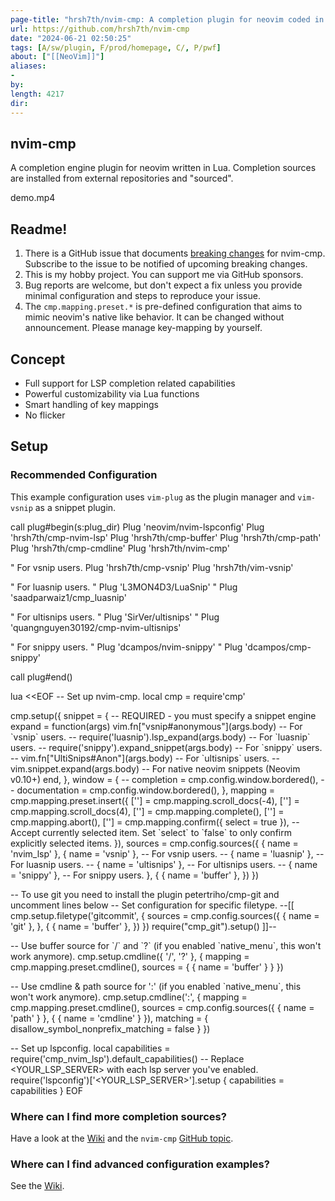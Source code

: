 ```yaml
---
page-title: "hrsh7th/nvim-cmp: A completion plugin for neovim coded in Lua."
url: https://github.com/hrsh7th/nvim-cmp
date: "2024-06-21 02:50:25"
tags: [A/sw/plugin, F/prod/homepage, C/, P/pwf]
about: ["[[NeoVim]]"]
aliases: 
- 
by: 
length: 4217
dir: 
---
```


## nvim-cmp

[](https://github.com/hrsh7th/nvim-cmp#nvim-cmp)

A completion engine plugin for neovim written in Lua. Completion sources are installed from external repositories and "sourced".

demo.mp4

## Readme!

[](https://github.com/hrsh7th/nvim-cmp#readme)

1.  There is a GitHub issue that documents [breaking changes](https://github.com/hrsh7th/nvim-cmp/issues/231) for nvim-cmp. Subscribe to the issue to be notified of upcoming breaking changes.
2.  This is my hobby project. You can support me via GitHub sponsors.
3.  Bug reports are welcome, but don't expect a fix unless you provide minimal configuration and steps to reproduce your issue.
4.  The `cmp.mapping.preset.*` is pre-defined configuration that aims to mimic neovim's native like behavior. It can be changed without announcement. Please manage key-mapping by yourself.

## Concept

[](https://github.com/hrsh7th/nvim-cmp#concept)

-   Full support for LSP completion related capabilities
-   Powerful customizability via Lua functions
-   Smart handling of key mappings
-   No flicker

## Setup

[](https://github.com/hrsh7th/nvim-cmp#setup)

### Recommended Configuration

[](https://github.com/hrsh7th/nvim-cmp#recommended-configuration)

This example configuration uses `vim-plug` as the plugin manager and `vim-vsnip` as a snippet plugin.

call plug#begin(s:plug\_dir)
Plug 'neovim/nvim-lspconfig'
Plug 'hrsh7th/cmp-nvim-lsp'
Plug 'hrsh7th/cmp-buffer'
Plug 'hrsh7th/cmp-path'
Plug 'hrsh7th/cmp-cmdline'
Plug 'hrsh7th/nvim-cmp'

" For vsnip users.
Plug 'hrsh7th/cmp-vsnip'
Plug 'hrsh7th/vim-vsnip'

" For luasnip users.
" Plug 'L3MON4D3/LuaSnip'
" Plug 'saadparwaiz1/cmp\_luasnip'

" For ultisnips users.
" Plug 'SirVer/ultisnips'
" Plug 'quangnguyen30192/cmp-nvim-ultisnips'

" For snippy users.
" Plug 'dcampos/nvim-snippy'
" Plug 'dcampos/cmp-snippy'

call plug#end()

lua <<EOF
  \-- Set up nvim-cmp.
  local cmp \= require'cmp'

  cmp.setup({
    snippet \= {
      \-- REQUIRED - you must specify a snippet engine
      expand \= function(args)
        vim.fn\["vsnip#anonymous"\](args.body) \-- For \`vsnip\` users.
        \-- require('luasnip').lsp\_expand(args.body) -- For \`luasnip\` users.
        \-- require('snippy').expand\_snippet(args.body) -- For \`snippy\` users.
        \-- vim.fn\["UltiSnips#Anon"\](args.body) -- For \`ultisnips\` users.
        \-- vim.snippet.expand(args.body) -- For native neovim snippets (Neovim v0.10+)
      end,
    },
    window \= {
      \-- completion = cmp.config.window.bordered(),
      \-- documentation = cmp.config.window.bordered(),
    },
    mapping \= cmp.mapping.preset.insert({
      \['<C-b>'\] \= cmp.mapping.scroll\_docs(\-4),
      \['<C-f>'\] \= cmp.mapping.scroll\_docs(4),
      \['<C-Space>'\] \= cmp.mapping.complete(),
      \['<C-e>'\] \= cmp.mapping.abort(),
      \['<CR>'\] \= cmp.mapping.confirm({ select \= true }), \-- Accept currently selected item. Set \`select\` to \`false\` to only confirm explicitly selected items.
    }),
    sources \= cmp.config.sources({
      { name \= 'nvim\_lsp' },
      { name \= 'vsnip' }, \-- For vsnip users.
      \-- { name = 'luasnip' }, -- For luasnip users.
      \-- { name = 'ultisnips' }, -- For ultisnips users.
      \-- { name = 'snippy' }, -- For snippy users.
    }, {
      { name \= 'buffer' },
    })
  })

  \-- To use git you need to install the plugin petertriho/cmp-git and uncomment lines below
  \-- Set configuration for specific filetype.
  \--\[\[ cmp.setup.filetype('gitcommit', {
    sources = cmp.config.sources({
      { name = 'git' },
    }, {
      { name = 'buffer' },
    })
 })
 require("cmp\_git").setup() \]\]\-- 

  \-- Use buffer source for \`/\` and \`?\` (if you enabled \`native\_menu\`, this won't work anymore).
  cmp.setup.cmdline({ '/', '?' }, {
    mapping \= cmp.mapping.preset.cmdline(),
    sources \= {
      { name \= 'buffer' }
    }
  })

  \-- Use cmdline & path source for ':' (if you enabled \`native\_menu\`, this won't work anymore).
  cmp.setup.cmdline(':', {
    mapping \= cmp.mapping.preset.cmdline(),
    sources \= cmp.config.sources({
      { name \= 'path' }
    }, {
      { name \= 'cmdline' }
    }),
    matching \= { disallow\_symbol\_nonprefix\_matching \= false }
  })

  \-- Set up lspconfig.
  local capabilities \= require('cmp\_nvim\_lsp').default\_capabilities()
  \-- Replace <YOUR\_LSP\_SERVER> with each lsp server you've enabled.
  require('lspconfig')\['<YOUR\_LSP\_SERVER>'\].setup {
    capabilities \= capabilities
  }
EOF

### Where can I find more completion sources?

[](https://github.com/hrsh7th/nvim-cmp#where-can-i-find-more-completion-sources)

Have a look at the [Wiki](https://github.com/hrsh7th/nvim-cmp/wiki/List-of-sources) and the `nvim-cmp` [GitHub topic](https://github.com/topics/nvim-cmp).

### Where can I find advanced configuration examples?

[](https://github.com/hrsh7th/nvim-cmp#where-can-i-find-advanced-configuration-examples)

See the [Wiki](https://github.com/hrsh7th/nvim-cmp/wiki).